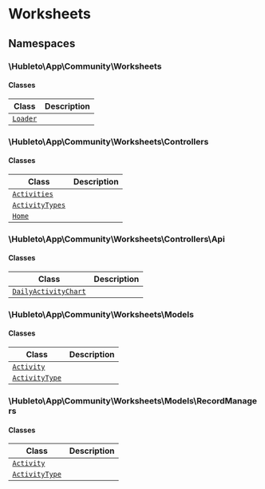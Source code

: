 
# 
# Worksheets

## Namespaces

### \Hubleto\App\Community\Worksheets

#### Classes

| Class                                                         | Description |
|---------------------------------------------------------------|-------------|
| [`Loader`](./classes/Hubleto/App/Community/Worksheets/Loader) |             |

### \Hubleto\App\Community\Worksheets\Controllers

#### Classes

| Class                                                                                   | Description |
|-----------------------------------------------------------------------------------------|-------------|
| [`Activities`](./classes/Hubleto/App/Community/Worksheets/Controllers/Activities)       |             |
| [`ActivityTypes`](./classes/Hubleto/App/Community/Worksheets/Controllers/ActivityTypes) |             |
| [`Home`](./classes/Hubleto/App/Community/Worksheets/Controllers/Home)                   |             |

### \Hubleto\App\Community\Worksheets\Controllers\Api

#### Classes

| Class                                                                                                 | Description |
|-------------------------------------------------------------------------------------------------------|-------------|
| [`DailyActivityChart`](./classes/Hubleto/App/Community/Worksheets/Controllers/Api/DailyActivityChart) |             |

### \Hubleto\App\Community\Worksheets\Models

#### Classes

| Class                                                                            | Description |
|----------------------------------------------------------------------------------|-------------|
| [`Activity`](./classes/Hubleto/App/Community/Worksheets/Models/Activity)         |             |
| [`ActivityType`](./classes/Hubleto/App/Community/Worksheets/Models/ActivityType) |             |

### \Hubleto\App\Community\Worksheets\Models\RecordManagers

#### Classes

| Class                                                                                           | Description |
|-------------------------------------------------------------------------------------------------|-------------|
| [`Activity`](./classes/Hubleto/App/Community/Worksheets/Models/RecordManagers/Activity)         |             |
| [`ActivityType`](./classes/Hubleto/App/Community/Worksheets/Models/RecordManagers/ActivityType) |             |
